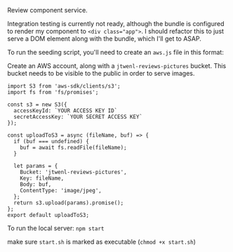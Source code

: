 Review component service.

Integration testing is currently not ready, although the bundle is configured to render my component to `<div class="app">`. I should refactor this to just serve a DOM element along with the bundle, which I'll get to ASAP.

To run the seeding script, you'll need to create an `aws.js` file in this format:

Create an AWS account, along with a `jtwenl-reviews-pictures` bucket. This bucket needs to be visible to the public in order to serve images.

```
import S3 from 'aws-sdk/clients/s3';
import fs from 'fs/promises';

const s3 = new S3({
  accessKeyId: `YOUR ACCESS KEY ID`
  secretAccessKey: `YOUR SECRET ACCESS KEY`
});

const uploadToS3 = async (fileName, buf) => {
  if (buf === undefined) {
    buf = await fs.readFile(fileName);
  }

  let params = {
    Bucket: 'jtwenl-reviews-pictures',
    Key: fileName,
    Body: buf,
    ContentType: 'image/jpeg',
  };
  return s3.upload(params).promise();
};
export default uploadToS3; 
```

To run the local server:
`npm start`

make sure `start.sh` is marked as executable (`chmod +x start.sh`)
